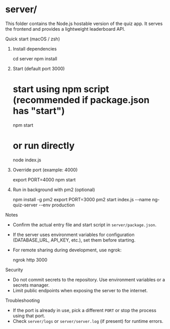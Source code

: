 # server/

This folder contains the Node.js hostable version of the quiz app. It serves the frontend and provides a lightweight leaderboard API.

Quick start (macOS / zsh)

1. Install dependencies

    cd server
    npm install

2. Start (default port 3000)

    # start using npm script (recommended if package.json has "start")
    npm start

    # or run directly
    node index.js

3. Override port (example: 4000)

    export PORT=4000
    npm start

4. Run in background with pm2 (optional)

    npm install -g pm2
    export PORT=3000
    pm2 start index.js --name ng-quiz-server --env production

Notes

- Confirm the actual entry file and start script in `server/package.json`.
- If the server uses environment variables for configuration (DATABASE_URL, API_KEY, etc.), set them before starting.
- For remote sharing during development, use ngrok:

    ngrok http 3000

Security

- Do not commit secrets to the repository. Use environment variables or a secrets manager.
- Limit public endpoints when exposing the server to the internet.

Troubleshooting

- If the port is already in use, pick a different `PORT` or stop the process using that port.
- Check `server/logs` or `server/server.log` (if present) for runtime errors.
